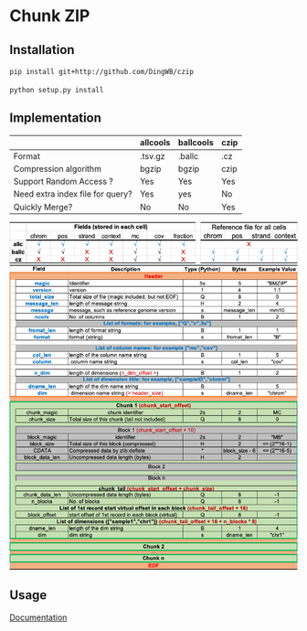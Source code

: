 # Chunk ZIP

## Installation

```shell
pip install git+http://github.com/DingWB/czip

python setup.py install
```

## Implementation

|                                  | allcools | ballcools | czip |
| -------------------------------- | -------- | --------- | ----- |
| Format                           | .tsv.gz  | .ballc    | .cz   |
| Compression algorithm            | bgzip    | bgzip     | czip |
| Support Random Access ?          | Yes      | Yes       | Yes   |
| Need extra index file for query? | Yes      | yes       | No    |
| Quickly Merge?                   | No       | No        | Yes   |

![img.png](docs/images/tab1.png)
![docs/images/img.png](docs/images/design.png)

## Usage

[Documentation](https://dingwb.github.io/czip)